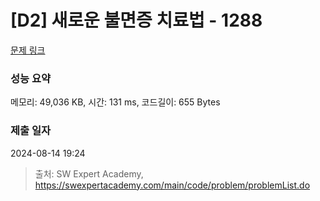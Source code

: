 # [D2] 새로운 불면증 치료법 - 1288 

[문제 링크](https://swexpertacademy.com/main/code/problem/problemDetail.do?contestProbId=AV18_yw6I9MCFAZN) 

### 성능 요약

메모리: 49,036 KB, 시간: 131 ms, 코드길이: 655 Bytes

### 제출 일자

2024-08-14 19:24



> 출처: SW Expert Academy, https://swexpertacademy.com/main/code/problem/problemList.do